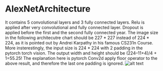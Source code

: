# AlexNetArchitecture

It contains 5 convolutional layers and 3 fully connected layers. 
Relu is applied after very convolutional and fully connected layer. 
Dropout is applied before the first and the second fully connected year. 
The image size in the following architecutre chart should be 227 * 227 instead of 224 * 224, 
as it is pointed out by Andrei Karpathy in his 
famous CS231n Course. More insterestingly, the input size is 224 * 224 with 2 padding in the pytorch torch vision. 
The output width and height should be (224–11+4)/4 + 1=55.25! The explanation here is pytorch Conv2d apply floor operator to the above result, 
and therefore the last one padding is ignored.
![alt text](https://cdn-images-1.medium.com/max/1024/1*jqKHgwZ8alM3K_JRYO_l4w.png)